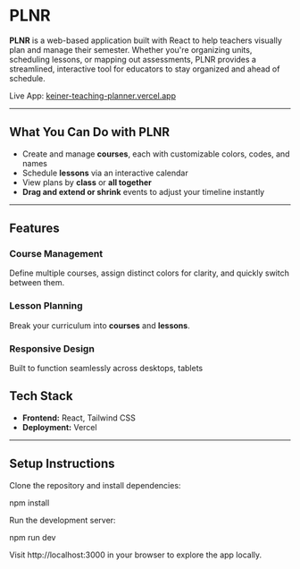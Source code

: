 # PLNR 

**PLNR** is a web-based application built with React to help teachers visually plan and manage their semester. Whether you're organizing units, scheduling lessons, or mapping out assessments, PLNR provides a streamlined, interactive tool for educators to stay organized and ahead of schedule.

 Live App: [keiner-teaching-planner.vercel.app](https://keiner-teaching-planner.vercel.app/)

---

## What You Can Do with PLNR

- Create and manage **courses**, each with customizable colors, codes, and names
- Schedule **lessons** via an interactive calendar
- View plans by **class** or **all together**
- **Drag and extend or shrink** events to adjust your timeline instantly

---

## Features

### Course Management  
Define multiple courses, assign distinct colors for clarity, and quickly switch between them.

### Lesson Planning  
Break your curriculum into **courses** and **lessons**. 

### Responsive Design  
Built to function seamlessly across desktops, tablets

## Tech Stack

- **Frontend:** React, Tailwind CSS  
- **Deployment:** Vercel  

---

## Setup Instructions

Clone the repository and install dependencies:

npm install

Run the development server:

npm run dev

Visit http://localhost:3000 in your browser to explore the app locally.

